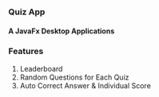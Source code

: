 ### Quiz App
#### A JavaFx Desktop Applications

### Features
1. Leaderboard
2. Random Questions for Each Quiz
3. Auto Correct Answer & Individual Score